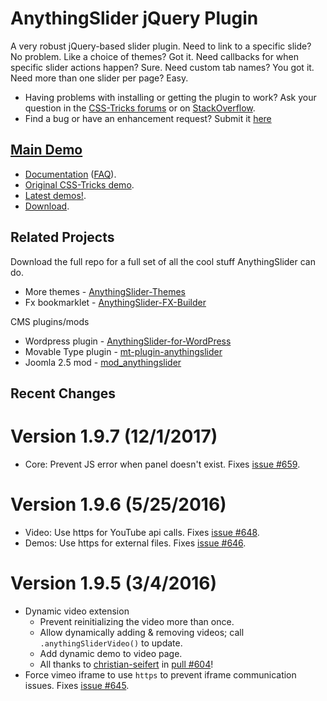 # AnythingSlider jQuery Plugin

A very robust jQuery-based slider plugin. Need to link to a specific slide? No problem. Like a choice of themes? Got it. Need callbacks for when specific slider actions happen? Sure. Need custom tab names? You got it. Need more than one slider per page? Easy.

* Having problems with installing or getting the plugin to work? Ask your question in the [CSS-Tricks forums](http://css-tricks.com/forums/) or on [StackOverflow](http://stackoverflow.com/questions/tagged/anythingslider).
* Find a bug or have an enhancement request? Submit it [here](https://github.com/CSS-Tricks/AnythingSlider/issues)

## [Main Demo](http://css-tricks.github.com/AnythingSlider/)

* [Documentation](https://github.com/CSS-Tricks/AnythingSlider/wiki) ([FAQ](https://github.com/CSS-Tricks/AnythingSlider/wiki/FAQ)).
* [Original CSS-Tricks demo](http://css-tricks.com/examples/AnythingSlider/).
* [Latest demos!](http://css-tricks.github.com/AnythingSlider/).
* [Download](https://github.com/CSS-Tricks/AnythingSlider/zipball/master).

## Related Projects

Download the full repo for a full set of all the cool stuff AnythingSlider can do.

* More themes - [AnythingSlider-Themes](https://github.com/CSS-Tricks/AnythingSlider-Themes)
* Fx bookmarklet - [AnythingSlider-FX-Builder](https://github.com/CSS-Tricks/AnythingSlider-Fx-Builder)

CMS plugins/mods

* Wordpress plugin - [AnythingSlider-for-WordPress](https://github.com/jacobdubail/AnythingSlider-for-WordPress)
* Movable Type plugin - [mt-plugin-anythingslider](https://github.com/meancode/mt-plugin-anythingslider)
* Joomla 2.5 mod - [mod_anythingslider](https://github.com/CSS-Tricks/mod_anythingslider)

## Recent Changes

# Version 1.9.7 (12/1/2017)

* Core: Prevent JS error when panel doesn't exist. Fixes [issue #659](https://github.com/CSS-Tricks/AnythingSlider/issues/659).

# Version 1.9.6 (5/25/2016)

* Video: Use https for YouTube api calls. Fixes [issue #648](https://github.com/CSS-Tricks/AnythingSlider/issues/648).
* Demos: Use https for external files. Fixes [issue #646](https://github.com/CSS-Tricks/AnythingSlider/issues/646).

# Version 1.9.5 (3/4/2016)

* Dynamic video extension
  * Prevent reinitializing the video more than once.
  * Allow dynamically adding & removing videos; call `.anythingSliderVideo()` to update.
  * Add dynamic demo to video page.
  * All thanks to [christian-seifert](https://github.com/christian-seifert) in [pull #604](https://github.com/CSS-Tricks/AnythingSlider/pull/604)!
* Force vimeo iframe to use `https` to prevent iframe communication issues. Fixes [issue #645](https://github.com/CSS-Tricks/AnythingSlider/issues/645).
